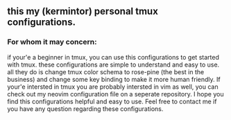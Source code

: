 ## this my (kermintor) personal tmux configurations.

### For whom it may concern:
if your'e a beginner in tmux, you can use this configurations to get started with tmux.
these configurations are simple to understand and easy to use.
all they do is change tmux color schema to rose-pine (the best in the business) and change some key binding to make it more human friendly.
If your'e intersted in tmux you are probably intersted in vim as well, you can check out my neovim configuration file on a seperate repository.
I hope you find this configurations helpful and easy to use.
Feel free to contact me if you have any question regarding these configurations.
